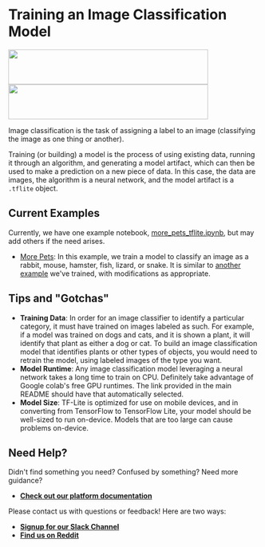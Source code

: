 # Training an Image Classification Model
<img src="https://4.bp.blogspot.com/-fmvGmp_whI8/WgtKIGtvHvI/AAAAAAAAEFM/IqS891VhVvUd_j73guSDUDS0YUYDAYgWACLcBGAs/s1600/image1.png" width="400" height="70"> <img src="https://skafos.ai/wp-content/uploads/2019/05/skafos_horizontal_on_white_beta@1x.svg" width="400" height="70">

Image classification is the task of assigning a label to an image (classifying the image as one thing or another).

Training (or building) a model is the process of using existing data, running it through an algorithm, and generating a model artifact, which can then be used to make a prediction on a new piece of data. In this case, the data are images, the algorithm is a neural network, and the model artifact is a `.tflite` object.

## Current Examples

Currently, we have one example notebook, [more_pets_tflite.ipynb](https://colab.research.google.com/github/skafos/example-ml-apps/blob/master/TensorFlow/tflite/ios/model-building/more_pets_tflite.ipynb), but may add others if the need arises.

* [More Pets](https://colab.research.google.com/github/skafos/example-ml-apps/blob/master/TensorFlow/tflite/ios/model-building/more_pets_tflite.ipynb): In this example, we train a model to classify an image as a rabbit, mouse, hamster, fish, lizard, or snake. It is similar to [another example](https://colab.research.google.com/github/skafos/colab-example-models/blob/master/ImageClassification/more_pets.ipynb) we've trained, with modifications as appropriate.

## Tips and "Gotchas"

-  **Training Data**: In order for an image classifier to identify a particular category, it must have trained on images labeled as such. For example, if a model was trained on dogs and cats, and it is shown a plant, it will identify that plant as either a dog or cat. To build an image classification model that identifies plants or other types of objects, you would need to retrain the model, using labeled images of the type you want.
-  **Model Runtime**: Any image classification model leveraging a neural network takes a long time to train on CPU. Definitely take advantage of Google
colab's free GPU runtimes. The link provided in the main README should have that automatically selected.
-  **Model Size**: TF-Lite is optimized for use on mobile devices, and in converting from TensorFlow to TensorFlow Lite, your model should be well-sized to run on-device. Models that are too large can cause problems on-device.

## Need Help?
Didn't find something you need? Confused by something? Need more guidance?

- [**Check out our platform documentation**](https://docs.skafos.ai)

Please contact us with questions or feedback! Here are two ways:

-  [**Signup for our Slack Channel**](https://join.slack.com/t/metismachine-skafos/shared_invite/enQtNTAxMzEwOTk2NzA5LThjMmMyY2JkNTkwNDQ1YjgyYjFiY2MyMjRkMzYyM2E4MjUxNTJmYmQyODVhZWM2MjQwMjE5ZGM1Y2YwN2M5ODI)
-  [**Find us on Reddit**](https://reddit.com/r/skafos)
